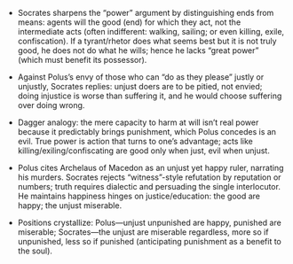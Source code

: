 - Socrates sharpens the “power” argument by distinguishing ends from means: agents will the good (end) for which they act, not the intermediate acts (often indifferent: walking, sailing; or even killing, exile, confiscation). If a tyrant/rhetor does what seems best but it is not truly good, he does not do what he wills; hence he lacks “great power” (which must benefit its possessor).

- Against Polus’s envy of those who can “do as they please” justly or unjustly, Socrates replies: unjust doers are to be pitied, not envied; doing injustice is worse than suffering it, and he would choose suffering over doing wrong.

- Dagger analogy: the mere capacity to harm at will isn’t real power because it predictably brings punishment, which Polus concedes is an evil. True power is action that turns to one’s advantage; acts like killing/exiling/confiscating are good only when just, evil when unjust.

- Polus cites Archelaus of Macedon as an unjust yet happy ruler, narrating his murders. Socrates rejects “witness”-style refutation by reputation or numbers; truth requires dialectic and persuading the single interlocutor. He maintains happiness hinges on justice/education: the good are happy; the unjust miserable.

- Positions crystallize: Polus—unjust unpunished are happy, punished are miserable; Socrates—the unjust are miserable regardless, more so if unpunished, less so if punished (anticipating punishment as a benefit to the soul).